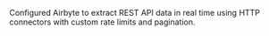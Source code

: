 Configured Airbyte to extract REST API data in real time using HTTP connectors with custom rate limits and pagination.